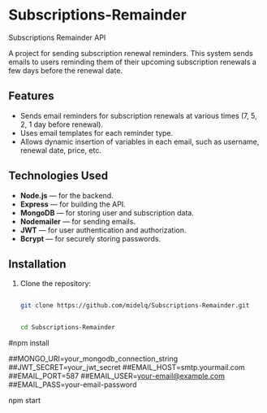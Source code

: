 # Subscriptions-Remainder
Subscriptions Remainder API

A project for sending subscription renewal reminders. This system sends emails to users reminding them of their upcoming subscription renewals a few days before the renewal date.

## Features

- Sends email reminders for subscription renewals at various times (7, 5, 2, 1 day before renewal).
- Uses email templates for each reminder type.
- Allows dynamic insertion of variables in each email, such as username, renewal date, price, etc.

## Technologies Used

- **Node.js** — for the backend.
- **Express** — for building the API.
- **MongoDB** — for storing user and subscription data.
- **Nodemailer** — for sending emails.
- **JWT** — for user authentication and authorization.
- **Bcrypt** — for securely storing passwords.

## Installation

1. Clone the repository:


   ```bash

   git clone https://github.com/midelq/Subscriptions-Remainder.git


   cd Subscriptions-Remainder
#npm install

##MONGO_URI=your_mongodb_connection_string
##JWT_SECRET=your_jwt_secret
##EMAIL_HOST=smtp.yourmail.com
##EMAIL_PORT=587
##EMAIL_USER=your-email@example.com
##EMAIL_PASS=your-email-password

npm start




